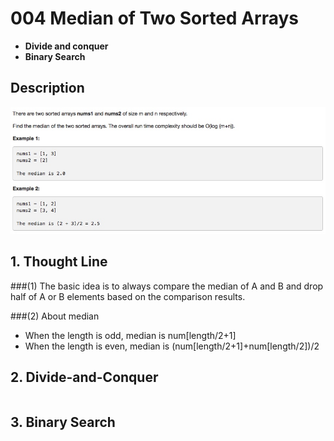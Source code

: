 # 004 Median of Two Sorted Arrays

-  **Divide and conquer**
-  **Binary Search**


## Description
![IMAGE](resources/1B05D2606573181213B5103FBFDFF39C.jpg)


## 1. Thought Line
###(1) The basic idea is to always compare the median of A and B and drop half of A or B elements based on the comparison results.

###(2) About median
- When the length is odd, median is num[length/2+1]
- When the length is even, median is (num[length/2+1]+num[length/2])/2




## 2.  Divide-and-Conquer

```c

```

## 3. Binary Search

```c

```